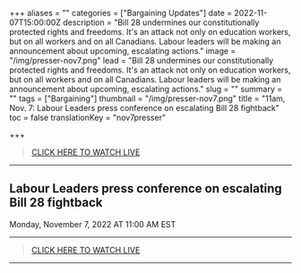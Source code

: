 +++
aliases = ""
categories = ["Bargaining Updates"]
date = 2022-11-07T15:00:00Z
description = "Bill 28 undermines our constitutionally protected rights and freedoms. It's an attack not only on education workers, but on all workers and on all Canadians. Labour leaders will be making an announcement about upcoming, escalating actions."
image = "/img/presser-nov7.png"
lead = "Bill 28 undermines our constitutionally protected rights and freedoms. It's an attack not only on education workers, but on all workers and on all Canadians. Labour leaders will be making an announcement about upcoming, escalating actions."
slug = ""
summary = ""
tags = ["Bargaining"]
thumbnail = "/img/presser-nov7.png"
title = "11am, Nov. 7: Labour Leaders press conference on escalating Bill 28 fightback"
toc = false
translationKey = "nov7presser"

+++


> [CLICK HERE TO WATCH LIVE](https://www.facebook.com/events/2015481205311411/?active_tab=about)

----

## Labour Leaders press conference on escalating Bill 28 fightback




Monday, November 7, 2022 AT 11:00 AM EST


---- 

> [CLICK HERE TO WATCH LIVE](https://www.facebook.com/events/2015481205311411/?active_tab=about)


----
